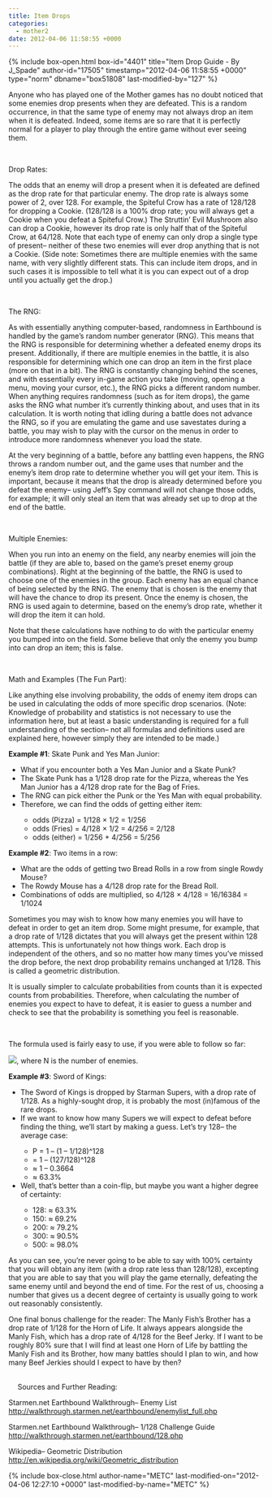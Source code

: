 ```yaml
---
title: Item Drops
categories:
  - mother2
date: 2012-04-06 11:58:55 +0000
---
```

{% include box-open.html box-id="4401" title="Item Drop Guide - By J_Spade" author-id="17505" timestamp="2012-04-06 11:58:55 +0000" type="norm" dbname="box51808" last-modified-by="127" %}
<p>Anyone who has played one of the Mother games has no doubt noticed that some enemies drop presents when they are defeated. This is a random occurrence, in that the same type of enemy may not always drop an item when it is defeated. Indeed, some items are so rare that it is perfectly normal for a player to play through the entire game without ever seeing them.</p><br />

Drop Rates:<br />

<p>The odds that an enemy will drop a present when it is defeated are defined as the drop rate for that particular enemy. The drop rate is always some power of 2, over 128. For example, the Spiteful Crow has a rate of 128/128 for dropping a Cookie. (128/128 is a 100% drop rate; you will always get a Cookie when you defeat a Spiteful Crow.) The Struttin’ Evil Mushroom also can drop a Cookie, however its drop rate is only half that of the Spiteful Crow, at 64/128. Note that each type of enemy can only drop a single type of present– neither of these two enemies will ever drop anything that is not a Cookie. (Side note: Sometimes there are multiple enemies with the same name, with very slightly different stats. This can include item drops, and in such cases it is impossible to tell what it is you can expect out of a drop until you actually get the drop.)</p><br />


The RNG:<br />

<p>As with essentially anything computer-based, randomness in Earthbound is handled by the game’s random number generator (RNG). This means that the RNG is responsible for determining whether a defeated enemy drops its present. Additionally, if there are multiple enemies in the battle, it is also responsible for determining which one can drop an item in the first place (more on that in a bit). The RNG is constantly changing behind the scenes, and with essentially every in-game action you take (moving, opening a menu, moving your cursor, etc.), the RNG picks a different random number. When anything requires randomness (such as for item drops), the game asks the RNG what number it’s currently thinking about, and uses that in its calculation. It is worth noting that idling during a battle does not advance the RNG, so if you are emulating the game and use savestates during a battle, you may wish to play with the cursor on the menus in order to introduce more randomness whenever you load the state.</p>

<p>At the very beginning of a battle, before any battling even happens, the RNG throws a random number out, and the game uses that number and the enemy’s item drop rate to determine whether you will get your item. This is important, because it means that the drop is already determined before you defeat the enemy– using Jeff’s Spy command will not change those odds, for example; it will only steal an item that was already set up to drop at the end of the battle.</p><br />


Multiple Enemies:<br />

<p>When you run into an enemy on the field, any nearby enemies will join the battle (if they are able to, based on the game’s preset enemy group combinations). Right at the beginning of the battle, the RNG is used to choose one of the enemies in the group. Each enemy has an equal chance of being selected by the RNG. The enemy that is chosen is the enemy that will have the chance to drop its present. Once the enemy is chosen, the RNG is used again to determine, based on the enemy’s drop rate, whether it will drop the item it can hold.</p>

<p>Note that these calculations have nothing to do with the particular enemy you bumped into on the field. Some believe that only the enemy you bump into can drop an item; this is false.</p><br />


Math and Examples (The Fun Part):<br />

<p>Like anything else involving probability, the odds of enemy item drops can be used in calculating the odds of more specific drop scenarios. (Note: Knowledge of probability and statistics is not necessary to use the information here, but at least a basic understanding is required for a full understanding of the section– not all formulas and definitions used are explained here, however simply they are intended to be made.)</p>

<b>Example #1</b>: Skate Punk and Yes Man Junior:<br />
<ul>
<li>What if you encounter both a Yes Man Junior and a Skate Punk?</li>
<li>The Skate Punk has a 1/128 drop rate for the Pizza, whereas the Yes Man Junior has a 4/128 drop rate for the Bag of Fries.</li>
<li>The RNG can pick either the Punk or the Yes Man with equal probability.</li>
<li>Therefore, we can find the odds of getting either item:</li>
<ul>
<li>odds (Pizza) = 1/128 × 1/2 = 1/256</li>
<li>odds (Fries) = 4/128 × 1/2 = 4/256 = 2/128</li>
<li>odds (either) = 1/256 + 4/256 = 5/256</li>
</ul>
</ul>

<b>Example #2</b>: Two items in a row:
<ul>
<li>What are the odds of getting two Bread Rolls in a row from single Rowdy Mouse?</li>
<li>The Rowdy Mouse has a 4/128 drop rate for the Bread Roll.</li>
<li>Combinations of odds are multiplied, so 4/128 × 4/128 = 16/16384 = 1/1024</li>
</ul>

<p>Sometimes you may wish to know how many enemies you will have to defeat in order to get an item drop. Some might presume, for example, that a drop rate of 1/128 dictates that you will always get the present within 128 attempts. This is unfortunately not how things work. Each drop is independent of the others, and so no matter how many times you’ve missed the drop before, the next drop probability remains unchanged at 1/128. This is called a geometric distribution.</p>

<p>It is usually simpler to calculate probabilities from counts than it is expected counts from probabilities. Therefore, when calculating the number of enemies you expect to have to defeat, it is easier to guess a number and check to see that the probability is something you feel is reasonable.</p><br />

The formula used is fairly easy to use, if you were able to follow so far:<br />

<img src="http - //starmen.net/mother2/gameinfo/drops/dropformula.png"></img>, where N is the number of enemies.<br />

<b>Example #3</b>: Sword of Kings:
<ul>
<li>The Sword of Kings is dropped by Starman Supers, with a drop rate of 1/128. As a highly-sought drop, it is probably the most (in)famous of the rare drops.</li>
<li>If we want to know how many Supers we will expect to defeat before finding the thing, we’ll start by making a guess. Let’s try 128– the average case:</li>
<ul>
<li>P = 1 – (1 – 1/128)^128</li>
<li>= 1 – (127/128)^128</li>
<li>≈ 1 – 0.3664</li>
<li>≈ 63.3%</li>
</ul>
<li>Well, that’s better than a coin-flip, but maybe you want a higher degree of certainty:</li>
<ul>
<li>128: ≈ 63.3%</li>
<li>150: ≈ 69.2%</li>
<li>200: ≈ 79.2%</li>
<li>300: ≈ 90.5%</li>
<li>500: ≈ 98.0%</li>
</ul>
</ul>

<p>As you can see, you’re never going to be able to say with 100% certainty that you will obtain any item (with a drop rate less than 128/128), excepting that you are able to say that you will play the game eternally, defeating the same enemy until and beyond the end of time. For the rest of us, choosing a number that gives us a decent degree of certainty is usually going to work out reasonably consistently.</p>

<p>One final bonus challenge for the reader: The Manly Fish’s Brother has a drop rate of 1/128 for the Horn of Life. It always appears alongside the Manly Fish, which has a drop rate of 4/128 for the Beef Jerky. If I want to be roughly 80% sure that I will find at least one Horn of Life by battling the Manly Fish and its Brother, how many battles should I plan to win, and how many Beef Jerkies should I expect to have by then?</p><br />
 
Sources and Further Reading:<br />


Starmen.net Earthbound Walkthrough– Enemy List<br />
<a href="http://walkthrough.starmen.net/earthbound/enemylist_full.php">http://walkthrough.starmen.net/earthbound/enemylist_full.php</a><br />

Starmen.net Earthbound Walkthrough– 1/128 Challenge Guide<br />
<a href="http://walkthrough.starmen.net/earthbound/128.php">http://walkthrough.starmen.net/earthbound/128.php</a><br />

Wikipedia– Geometric Distribution<br />
<a href="http://en.wikipedia.org/wiki/Geometric_distribution">http://en.wikipedia.org/wiki/Geometric_distribution</a>

{% include box-close.html author-name="METC" last-modified-on="2012-04-06 12:27:10 +0000" last-modified-by-name="METC" %}
